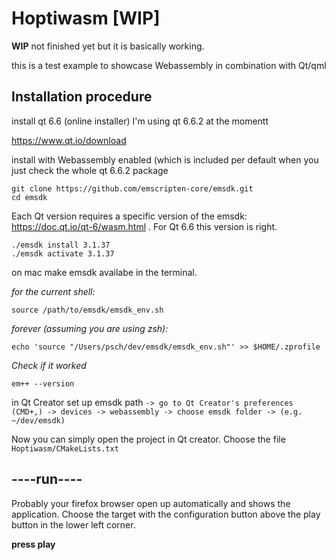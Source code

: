 # Hoptiwasm [WIP]

**WIP** not finished yet but it is basically working.

this is a test example to showcase Webassembly in combination with Qt/qml

## Installation procedure

install qt 6.6
(online installer)
I'm using qt 6.6.2 at the momentt

https://www.qt.io/download


install with Webassembly enabled (which is included per default when you just check the whole qt 6.6.2 package

```
git clone https://github.com/emscripten-core/emsdk.git
cd emsdk
```
Each Qt version requires a specific version of the emsdk: https://doc.qt.io/qt-6/wasm.html . For Qt 6.6 this version is right. 
```
./emsdk install 3.1.37
./emsdk activate 3.1.37
```
on mac make emsdk availabe in the terminal.

*for the current shell:*

`source /path/to/emsdk/emsdk_env.sh`

*forever (assuming you are using zsh):*

```echo 'source "/Users/psch/dev/emsdk/emsdk_env.sh"' >> $HOME/.zprofile```

*Check if it worked*

`em++ --version`

in Qt Creator set up emsdk path
`-> go to Qt Creator's preferences (CMD+,) -> devices -> webassembly -> choose emsdk folder -> (e.g. ~/dev/emsdk)`

Now you can simply open the project in Qt creator. Choose the file `Hoptiwasm/CMakeLists.txt`

## **----run----**

Probably your firefox browser open up automatically and shows the application. Choose the target with the configuration button above the play button in the lower left corner. 

**press play**
